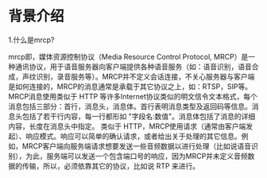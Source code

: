 # 背景介绍

1.什么是mrcp?

mrcp即，媒体资源控制协议（Media Resource Control Protocol, MRCP）是一种通讯协议，用于语音服务器向客户端提供各种语音服务（如：语音识别，语音合成，声纹识别，录音服务等）。MRCP并不定义会话连接，不关心服务器与客户端是如何连接的，MRCP的消息通常是承载于其它协议之上，如：RTSP，SIP等。
MRCP消息使用类似于 HTTP 等许多Internet协议类似的明文信令文本格式，每个消息包括三部分：首行，消息头，消息体。首行表明消息类型及返回码等信息。消息头包括了若干行内容，每一行都形如 "字段名:数值"。消息体包括了消息的详细内容，长度在消息头中指定。
类似于 HTTP，MRCP使用请求（通常由客户端发起）、响应模式。响应可以简单的确认请求，或者给出关于处理的其它信息。例如，MRCP客户端向服务端请求想要发送一些音频数据以进行处理（比如说语音识别），为此，服务端可以发送一个包含端口号的响应，因为MRCP并未定义音频数据的传输，所以，必须依靠其它的协议，比如说 RTP 来进行。
